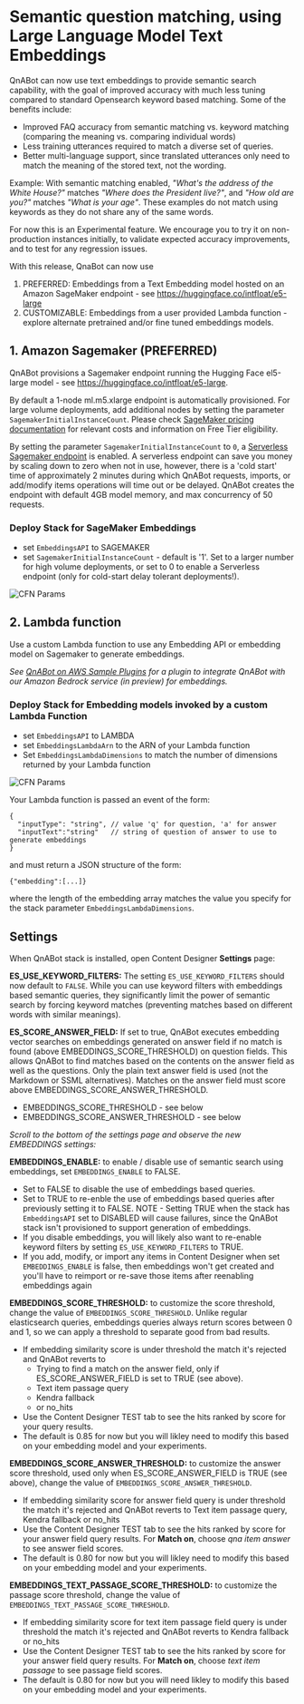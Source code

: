 # Semantic question matching, using Large Language Model Text Embeddings

QnABot can now use text embeddings to provide semantic search capability, with the goal of improved accuracy with much less tuning compared to standard Opensearch keyword based matching. Some of the benefits include:
- Improved FAQ accuracy from semantic matching vs. keyword matching (comparing the meaning vs. comparing individual words)
- Less training utterances required to match a diverse set of queries.
- Better multi-language support, since translated utterances only need to match the meaning of the stored text, not the wording.

Example: With semantic matching enabled, *"What's the address of the White House?"* matches *"Where does the President live?"*, and *"How old are you?"* matches *"What is your age"*. These examples do not match using keywords as they do not share any of the same words.
  
For now this is an Experimental feature. We encourage you to try it on non-production instances initially, to validate expected accuracy improvements, and to test for any regression issues. 

With this release, QnaBot can now use 
1. PREFERRED: Embeddings from a Text Embedding model hosted on an Amazon SageMaker endpoint - see https://huggingface.co/intfloat/e5-large
2. CUSTOMIZABLE: Embeddings from a user provided Lambda function - explore alternate pretrained and/or fine tuned embeddings models. 

## 1. Amazon Sagemaker (PREFERRED)

QnABot provisions a Sagemaker endpoint running the Hugging Face el5-large model - see https://huggingface.co/intfloat/e5-large. 
  
By default a 1-node ml.m5.xlarge endpoint is automatically provisioned. For large volume deployments, add additional nodes by setting the parameter `SagemakerInitialInstanceCount`. Please check [SageMaker pricing documentation](https://aws.amazon.com/sagemaker/pricing/) for relevant costs and information on Free Tier eligibility. 
  
By setting the parameter `SagemakerInitialInstanceCount` to `0`, a [Serverless Sagemaker endpoint](https://docs.aws.amazon.com/sagemaker/latest/dg/serverless-endpoints.html) is enabled. A serverless endpoint can save you money by scaling down to zero when not in use, however, there is a 'cold start' time of approximately 2 minutes during which QnABot requests, imports, or add/modify items operations will time out or be delayed. QnABot creates the endpoint with default 4GB model memory, and max concurrency of 50 requests.  


### Deploy Stack for SageMaker Embeddings

- set `EmbeddingsAPI` to SAGEMAKER
- set `SagemakerInitialInstanceCount` - default is '1'. Set to a larger number for high volume deployments, or set to 0 to enable a Serverless endpoint (only for cold-start delay tolerant deployments!). 

![CFN Params](./images/CF_Params_Sagemaker.png)


## 2. Lambda function

Use a custom Lambda function to use any Embedding API or embedding model on Sagemaker to generate embeddings.

*See [QnABot on AWS Sample Plugins](https://github.com/aws-samples/qnabot-on-aws-plugin-samples/blob/develop/README.md) for a plugin to integrate QnABot with our Amazon Bedrock service (in preview) for embeddings.*

### Deploy Stack for Embedding models invoked by a custom Lambda Function

- set `EmbeddingsAPI` to LAMBDA
- set `EmbeddingsLambdaArn` to the ARN of your Lambda function 
- Set `EmbeddingsLambdaDimensions` to match the number of dimensions returned by your Lambda function

![CFN Params](./images/CF_Params_Lambda.png)

Your Lambda function is passed an event of the form:
```
{
  "inputType": "string", // value 'q' for question, 'a' for answer
  "inputText":"string"   // string of question of answer to use to generate embeddings 
}
```
and must return a JSON structure of the form:
```
{"embedding":[...]}
```
where the length of the embedding array matches the value you specify for the stack parameter `EmbeddingsLambdaDimensions`.



## Settings

When QnABot stack is installed, open Content Designer **Settings** page:

**ES_USE_KEYWORD_FILTERS:** The setting `ES_USE_KEYWORD_FILTERS` should now default to `FALSE`. While you can use keyword filters with embeddings based semantic queries, they significantly limit the power of semantic search by forcing keyword matches (preventing matches based on different words with similar meanings).

**ES_SCORE_ANSWER_FIELD:** If set to true, QnABot executes embedding vector searches on embeddings generated on answer field if no match is found (above EMBEDDINGS_SCORE_THRESHOLD) on question fields. This allows QnABot to find matches based on the contents on the answer field as well as the questions. Only the plain text answer field is used (not the Markdown or SSML alternatives). Matches on the answer field must score above EMBEDDINGS_SCORE_ANSWER_THRESHOLD.
  - EMBEDDINGS_SCORE_THRESHOLD - see below
  - EMBEDDINGS_SCORE_ANSWER_THRESHOLD - see below


*Scroll to the bottom of the settings page and observe the new EMBEDDINGS settings:*

**EMBEDDINGS_ENABLE:** to enable / disable use of semantic search using embeddings, set `EMBEDDINGS_ENABLE` to FALSE.
  - Set to FALSE to disable the use of embeddings based queries. 
  - Set to TRUE to re-enble the use of embeddings based queries after previously setting it to FALSE. NOTE - Setting TRUE when the stack has `EmbeddingsAPI` set to DISABLED will cause failures, since the QnABot stack isn't provisioned to support generation of embeddings. 
  - If you disable embeddings, you will likely also want to re-enable keyword filters by setting `ES_USE_KEYWORD_FILTERS` to TRUE. 
  - If you add, modify, or import any items in Content Designer when set `EMBEDDINGS_ENABLE` is false, then embeddings won't get created and you'll have to reimport or re-save those items after reenabling embeddings again  
    
**EMBEDDINGS_SCORE_THRESHOLD:** to customize the score threshold, change the value of `EMBEDDINGS_SCORE_THRESHOLD`. Unlike regular elasticsearch queries, embeddings queries always return scores between 0 and 1, so we can apply a threshold to separate good from bad results. 
  - If embedding similarity score is under threshold the match it's rejected and QnABot reverts to
     - Trying to find a match on the answer field, only if ES_SCORE_ANSWER_FIELD is set to TRUE (see above).
     - Text item passage query 
     - Kendra fallback 
     - or no_hits
  - Use the Content Designer TEST tab to see the hits ranked by score for your query results.
  - The default is 0.85 for now but you will likley need to modify this based on your embedding model and your experiments.

**EMBEDDINGS_SCORE_ANSWER_THRESHOLD:** to customize the answer score threshold, used only when ES_SCORE_ANSWER_FIELD is TRUE (see above), change the value of `EMBEDDINGS_SCORE_ANSWER_THRESHOLD`. 
  - If embedding similarity score for answer field query is under threshold the match it's rejected and QnABot reverts to Text item passage query, Kendra fallback or no_hits
  - Use the Content Designer TEST tab to see the hits ranked by score for your answer field query results. For **Match on**, choose *qna item answer* to see answer field scores.
  - The default is 0.80 for now but you will likley need to modify this based on your embedding model and your experiments.

**EMBEDDINGS_TEXT_PASSAGE_SCORE_THRESHOLD:** to customize the passage score threshold, change the value of `EMBEDDINGS_TEXT_PASSAGE_SCORE_THRESHOLD`. 
  - If embedding similarity score for text item passage field query is under threshold the match it's rejected and QnABot reverts to Kendra fallback or no_hits
  - Use the Content Designer TEST tab to see the hits ranked by score for your answer field query results. For **Match on**, choose *text item passage* to see passage field scores.
  - The default is 0.80 for now but you will need likley to modify this based on your embedding model and your experiments.